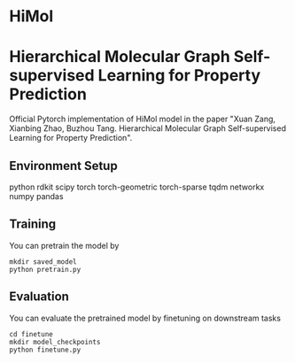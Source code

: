 # HiMol
# Hierarchical Molecular Graph Self-supervised Learning for Property Prediction
Official Pytorch implementation of HiMol model in the paper "Xuan Zang, Xianbing Zhao, Buzhou Tang. Hierarchical Molecular Graph Self-supervised Learning for Property Prediction". 

## Environment Setup


python
rdkit
scipy 
torch
torch-geometric
torch-sparse
tqdm
networkx
numpy
pandas


## Training
You can pretrain the model by
```
mkdir saved_model
python pretrain.py
```

## Evaluation
You can evaluate the pretrained model by finetuning on downstream tasks
```
cd finetune
mkdir model_checkpoints
python finetune.py
```

